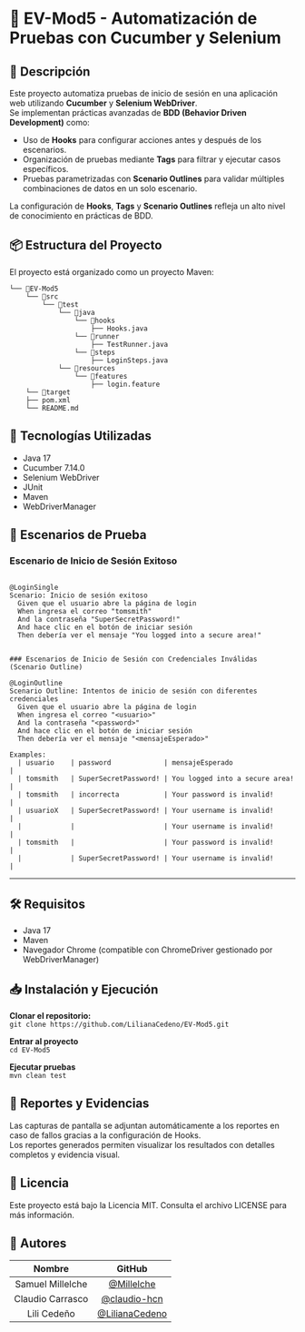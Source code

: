 # 🧪 EV-Mod5 - Automatización de Pruebas con Cucumber y Selenium

## 📌 Descripción

Este proyecto automatiza pruebas de inicio de sesión en una aplicación web utilizando **Cucumber** y **Selenium WebDriver**.  
Se implementan prácticas avanzadas de **BDD (Behavior Driven Development)** como:

- Uso de **Hooks** para configurar acciones antes y después de los escenarios.
- Organización de pruebas mediante **Tags** para filtrar y ejecutar casos específicos.
- Pruebas parametrizadas con **Scenario Outlines** para validar múltiples combinaciones de datos en un solo escenario.

La configuración de **Hooks**, **Tags** y **Scenario Outlines** refleja un alto nivel de conocimiento en prácticas de BDD.
## 📦 Estructura del Proyecto

El proyecto está organizado como un proyecto Maven:

```
└── 📁EV-Mod5
    └── 📁src
        └── 📁test
            └── 📁java
                └── 📁hooks
                    ├── Hooks.java
                └── 📁runner
                    ├── TestRunner.java
                └── 📁steps
                    ├── LoginSteps.java
            └── 📁resources
                └── 📁features
                    ├── login.feature
    └── 📁target
    ├── pom.xml
    └── README.md
```

## 🚀 Tecnologías Utilizadas

- Java 17
- Cucumber 7.14.0
- Selenium WebDriver
- JUnit
- Maven
- WebDriverManager

## 📝 Escenarios de Prueba

### Escenario de Inicio de Sesión Exitoso
```gherkin

@LoginSingle
Scenario: Inicio de sesión exitoso
  Given que el usuario abre la página de login
  When ingresa el correo "tomsmith"
  And la contraseña "SuperSecretPassword!"
  And hace clic en el botón de iniciar sesión
  Then debería ver el mensaje "You logged into a secure area!"


### Escenarios de Inicio de Sesión con Credenciales Inválidas (Scenario Outline)

@LoginOutline
Scenario Outline: Intentos de inicio de sesión con diferentes credenciales
  Given que el usuario abre la página de login
  When ingresa el correo "<usuario>"
  And la contraseña "<password>"
  And hace clic en el botón de iniciar sesión
  Then debería ver el mensaje "<mensajeEsperado>"

Examples:
  | usuario    | password             | mensajeEsperado                 |
  | tomsmith   | SuperSecretPassword! | You logged into a secure area!  |
  | tomsmith   | incorrecta           | Your password is invalid!       |
  | usuarioX   | SuperSecretPassword! | Your username is invalid!       |
  |            |                      | Your username is invalid!       |
  | tomsmith   |                      | Your password is invalid!       |
  |            | SuperSecretPassword! | Your username is invalid!       |
```

--- 

## 🛠️ Requisitos

- Java 17  
- Maven  
- Navegador Chrome (compatible con ChromeDriver gestionado por WebDriverManager)  

## 📥 Instalación y Ejecución

**Clonar el repositorio:**  
  `git clone https://github.com/LilianaCedeno/EV-Mod5.git`  

**Entrar al proyecto**  
  `cd EV-Mod5`

**Ejecutar pruebas**  
  `mvn clean test`


## 📸 Reportes y Evidencias  

  Las capturas de pantalla se adjuntan automáticamente a los reportes en caso de fallos gracias a la configuración de Hooks.  
  Los reportes generados permiten visualizar los resultados con detalles completos y evidencia visual.

## 📄 Licencia  

Este proyecto está bajo la Licencia MIT. Consulta el archivo LICENSE para más información.

## 👥 Autores

|       Nombre     | GitHub                 |
|:---------------:|:---------------------: |
| Samuel Millelche| [@Millelche](https://github.com/Millelche) |
| Claudio Carrasco| [@claudio-hcn](https://github.com/claudio-hcn) |
| Lili Cedeño     | [@LilianaCedeno](https://github.com/LilianaCedeno) |
